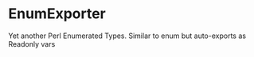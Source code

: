 # EnumExporter
Yet another Perl Enumerated Types. Similar to enum but auto-exports as Readonly vars
